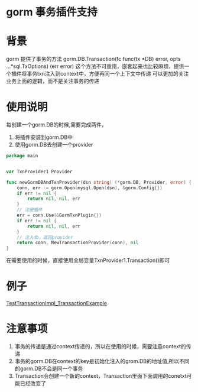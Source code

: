 # gorm 事务插件支持

# 背景

gorm 提供了事务的方法
gorm.DB.Transaction(fc func(tx *DB) error, opts ...*sql.TxOptions) (err error)
这个方法不可重用，嵌套起来也比较麻烦，提供一个插件将事务txn注入到context中，方便再同一个上下文中传递
可以更加的关注业务上面的逻辑，而不是关注事务的传递

# 使用说明
每创建一个gorm.DB的时候,需要完成两件，
1. 将插件安装到gorm.DB中
2. 使用gorm.DB去创建一个provider

```go
package main


var TxnProvider1 Provider

func newGormDBAndTxnProvider(dsn string) (*gorm.DB, Provider, error) {
	conn, err := gorm.Open(mysql.Open(dsn), &gorm.Config{})
	if err != nil {
		return nil, nil, err
	}
	// 注册插件
	err = conn.Use(&GormTxnPlugin{})
	if err != nil {
		return nil, nil, err
	}
	// 注入db，返回provider
	return conn, NewTransactionProvider(conn), nil
}
```
在需要使用的时候，直接使用全局变量TxnProvider1.Transaction()即可

# 例子
[TestTransactionImpl_TransactionExample](provider_test.go)

# 注意事项
1. 事务的传递是通过context传递的，所以在使用的时候，需要注意context的传递
2. 事务的gorm.DB在context的key是初始化注入的grom.DB的地址值,所以不同的gorm.DB不会是同一个事务
3. Transaction会创建一个新的context，Transaction里面下面调用的conetxt可能已经改变了

